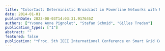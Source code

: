 ```yaml
---
title: "ColorCast: Deterministic Broadcast in Powerline Networks with Uncertainties"
date: 2014-01-01
publishDate: 2023-08-03T14:03:31.917646Z
authors: ["Yvonne Anne Pignolet", "Stefan Schmid", "Gilles Tredan"]
publication_types: ["1"]
abstract: ""
featured: false
publication: "*Proc. 5th IEEE International Conference on Smart Grid Communications (SmartGridComm)*"
---
```



